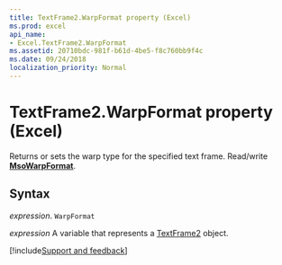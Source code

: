 ```yaml
---
title: TextFrame2.WarpFormat property (Excel)
ms.prod: excel
api_name:
- Excel.TextFrame2.WarpFormat
ms.assetid: 20710bdc-981f-b61d-4be5-f8c760bb9f4c
ms.date: 09/24/2018
localization_priority: Normal
---
```



# TextFrame2.WarpFormat property (Excel)

Returns or sets the warp type for the specified text frame. Read/write **[MsoWarpFormat](Office.MsoWarpFormat.md)**.


## Syntax

_expression_. `WarpFormat`

_expression_ A variable that represents a [TextFrame2](Excel.TextFrame2.md) object.

[!include[Support and feedback](~/includes/feedback-boilerplate.md)]